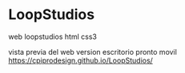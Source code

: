 # LoopStudios

web loopstudios html css3

vista previa del web version escritorio pronto movil
https://cpiprodesign.github.io/LoopStudios/
